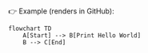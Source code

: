
👉 Example (renders in GitHub):  
```mermaid
flowchart TD
    A[Start] --> B[Print Hello World]
    B --> C[End]
